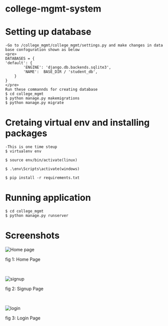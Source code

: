 # college-mgmt-system
# Setting up database
    -Go to /college_mgmt/college_mgmt/settings.py and make changes in data base confoguration shown as below
    <pre>
    DATABASES = {
    'default': {
            'ENGINE': 'django.db.backends.sqlite3',
            'NAME':  BASE_DIR / 'student_db',
        }
    }
    </pre>
    Run these commannds for creating database
    $ cd college_mgmt
    $ python manage.py makemigrations
    $ python manage.py migrate

# Cretaing virtual env and installing packages
    -This is one time steup
    $ virtualenv env
    
    $ source env/bin/activate(linux)

    $ .\env\Scripts\activate(windows)

    $ pip install -r requirements.txt
        
# Running application
    $ cd college_mgmt
    $ python manage.py runserver


<h1>Screenshots</h1>

![Home page](https://user-images.githubusercontent.com/97660344/188319725-20f0d451-9823-4631-a965-12c93bd87bb4.PNG)
<p>fig 1: Home Page </p></br>

![signup](https://user-images.githubusercontent.com/97660344/188319782-bc19f42c-d13d-4395-ab36-e538d41b2f85.PNG)
<p>fig 2: Signup Page </p></br>

![login](https://user-images.githubusercontent.com/97660344/188319807-7442490f-6c62-4e8c-8113-15e8fff04872.PNG)
<p>fig 3: Login Page </p></br>

